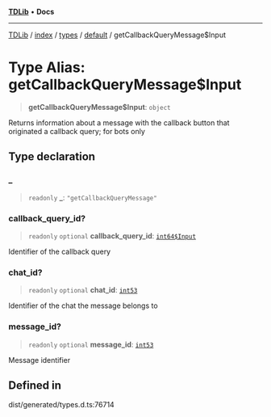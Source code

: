 [**TDLib**](../../../../../../README.md) • **Docs**

***

[TDLib](../../../../../../modules.md) / [index](../../../../../README.md) / [types](../../../README.md) / [default](../README.md) / getCallbackQueryMessage$Input

# Type Alias: getCallbackQueryMessage$Input

> **getCallbackQueryMessage$Input**: `object`

Returns information about a message with the callback button that originated a callback query; for bots only

## Type declaration

### \_

> `readonly` **\_**: `"getCallbackQueryMessage"`

### callback\_query\_id?

> `readonly` `optional` **callback\_query\_id**: [`int64$Input`](int64$Input.md)

Identifier of the callback query

### chat\_id?

> `readonly` `optional` **chat\_id**: [`int53`](int53.md)

Identifier of the chat the message belongs to

### message\_id?

> `readonly` `optional` **message\_id**: [`int53`](int53.md)

Message identifier

## Defined in

dist/generated/types.d.ts:76714
